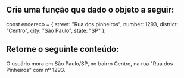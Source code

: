 ## Crie uma função que dado o objeto a seguir:
const endereco = {
 street: "Rua dos pinheiros",
 number: 1293,
 district: "Centro",
 city: "São Paulo",
 state: "SP"
};

## Retorne o seguinte conteúdo:
O usuário mora em São Paulo/SP, no bairro Centro, na rua "Rua dos Pinheiros" com
nº 1293.
